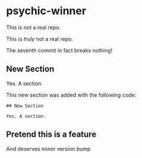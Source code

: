# psychic-winner

This is not a real repo.

This is _truly_ not a real repo.

The seventh commit in fact breaks nothing!

## New Section

Yes. A section.

This new section was added with the following code:
```
## New Section

Yes. A section.
```

## Pretend this is a feature

And deserves minor version bump
